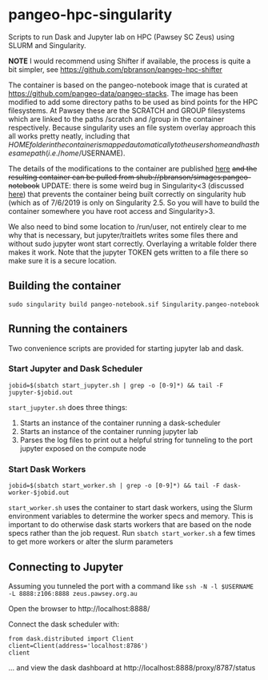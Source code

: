 # pangeo-hpc-singularity

Scripts to run Dask and Jupyter lab on HPC (Pawsey SC Zeus) using SLURM and Singularity.

**NOTE** I would recommend using Shifter if available, the process is quite a bit simpler, see https://github.com/pbranson/pangeo-hpc-shifter

The container is based on the pangeo-notebook image that is curated at https://github.com/pangeo-data/pangeo-stacks. The image has been modified to add some directory paths to be used as bind points for the HPC filesystems. At Pawsey these are the SCRATCH and GROUP filesystems which are linked to the paths /scratch and /group in the container respectively. Because singularity uses an file system overlay approach this all works pretty neatly, including that $HOME folder in the container is mapped automatically to the users home and has the same path (i.e. /home/$USERNAME).

The details of the modifications to the container are published [here](https://www.singularity-hub.org/containers/9672/view) ~~and the resulting container can be pulled from shub://pbranson/simages:pangeo-notebook~~ UPDATE: there is some weird bug in Singularity<3 (discussed [here](https://github.com/sylabs/singularity/issues/1301)) that prevents the container being built correctly on singularity hub (which as of 7/6/2019 is only on Singularity 2.5. So you will have to build the container somewhere you have root access and Singularity>3.

We also need to bind some location to /run/user, not entirely clear to me why that is necessary, but jupyter/traitlets writes some files there and without sudo jupyter wont start correctly. Overlaying a writable folder there makes it work. Note that the jupyter TOKEN gets written to a file there so make sure it is a secure location.

## Building the container
```
sudo singularity build pangeo-notebook.sif Singularity.pangeo-notebook
```
## Running the containers
Two convenience scripts are provided for starting jupyter lab and dask.

### Start Jupyter and Dask Scheduler

`jobid=$(sbatch start_jupyter.sh | grep -o [0-9]*) && tail -F jupyter-$jobid.out`

`start_jupyter.sh` does three things:
 1. Starts an instance of the container running a dask-scheduler
 2. Starts an instance of the container running jupyter lab
 3. Parses the log files to print out a helpful string for tunneling to the port jupyter exposed on the compute node

### Start Dask Workers

`jobid=$(sbatch start_worker.sh | grep -o [0-9]*) && tail -F dask-worker-$jobid.out`

`start_worker.sh` uses the container to start dask workers, using the Slurm environment variables to determine the worker specs and memory. This is important to do otherwise dask starts workers that are based on the node specs rather than the job request. Run `sbatch start_worker.sh` a few times to get more workers or alter the slurm parameters

## Connecting to Jupyter

Assuming you tunneled the port with a command like
`ssh -N -l $USERNAME -L 8888:z106:8888 zeus.pawsey.org.au`

Open the browser to http://localhost:8888/

Connect the dask scheduler with:
```
from dask.distributed import Client
client=Client(address='localhost:8786')
client
```
... and view the dask dashboard at http://localhost:8888/proxy/8787/status


